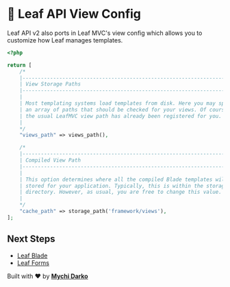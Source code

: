 # 📕 Leaf API View Config

Leaf API v2 also ports in Leaf MVC's view config which allows you to customize how Leaf manages templates.

```php
<?php

return [
    /*
    |--------------------------------------------------------------------------
    | View Storage Paths
    |--------------------------------------------------------------------------
    |
    | Most templating systems load templates from disk. Here you may specify
    | an array of paths that should be checked for your views. Of course
    | the usual LeafMVC view path has already been registered for you.
    |
    */
    "views_path" => views_path(),

    /*
    |--------------------------------------------------------------------------
    | Compiled View Path
    |--------------------------------------------------------------------------
    |
    | This option determines where all the compiled Blade templates will be
    | stored for your application. Typically, this is within the storage
    | directory. However, as usual, you are free to change this value.
    |
    */
    "cache_path" => storage_path('framework/views'),
];
```

## Next Steps

- [Leaf Blade](/leaf/v/2.4.3/views/blade)
- [Leaf Forms](/leaf/v/2.4.3/views/forms)

Built with ❤ by [**Mychi Darko**](//mychi.netlify.app)
